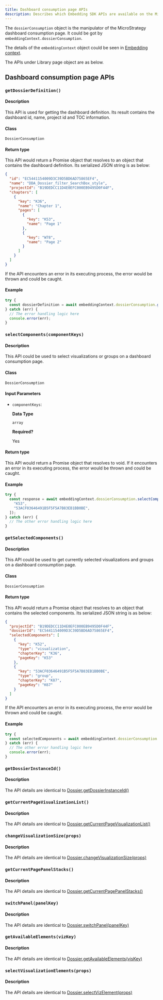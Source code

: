 ```yaml
---
title: Dashboard consumption page APIs
description: Describes which Embedding SDK APIs are available on the MicroStrategy dashboard consumption page.
---
```


The `dossierConsumption` object is the manipulator of the MicroStrategy dashboard consumption page. It could be got by `embeddingContext.dossierConsumption`.

The details of the `embeddingContext` object could be seen in [Embedding context](./embedding-context.md).

The APIs under Library page object are as below.

## Dashboard consumption page APIs

### `getDossierDefinition()`

#### Description

This API is used for getting the dashboard definition. Its result contains the dashboard id, name, project id and TOC information.

#### Class

`DossierConsumption`

#### Return type

This API would return a Promise object that resolves to an object that contains the dashboard definition. Its serialized JSON string is as below:

```json
{
  "id": "EC5441154009D3C39D5BD6AD75865EF4",
  "name": "DDA_Dossier_filter_SearchBox_style",
  "projectId": "B19DEDCC11D4E0EFC000EB9495D0F44F",
  "chapters": [
    {
      "key": "K36",
      "name": "Chapter 1",
      "pages": [
        {
          "key": "K53",
          "name": "Page 1"
        },
        {
          "key": "W78",
          "name": "Page 2"
        }
      ]
    }
  ]
}
```

If the API encounters an error in its executing process, the error would be thrown and could be caught.

#### Example

```js
try {
  const dossierDefinition = await embeddingContext.dossierConsumption.getDossierDefinition();
} catch (err) {
  // The error handling logic here
  console.error(err);
}
```

### `selectComponents(componentKeys)`

#### Description

This API could be used to select visualizations or groups on a dashboard consumption page.

#### Class

`DossierConsumption`

#### Input Parameters

- `componentKeys`:

  **Data Type**

  `array`

  **Required?**

  Yes

#### Return type

This API would return a Promise object that resolves to void. If it encounters an error in its executing process, the error would be thrown and could be caught.

#### Example

```js
try {
  const response = await embeddingContext.dossierConsumption.selectComponents([
    "K53",
    "53ACF03646491B5F5F5A7B83EB1BB0BE",
  ]);
} catch (err) {
  // The other error handling logic here
}
```

### `getSelectedComponents()`

#### Description

This API could be used to get currently selected visualizations and groups on a dashboard consumption page.

#### Class

`DossierConsumption`

#### Return type

This API would return a Promise object that resolves to an object that contains the selected components. Its serialized JSON string is as below:

```json
{
  "projectId": "B19DEDCC11D4E0EFC000EB9495D0F44F",
  "dossierId": "EC5441154009D3C39D5BD6AD75865EF4",
  "selectedComponents": [
    {
      "key": "K52",
      "type": "visualization",
      "chapterKey": "K36",
      "pageKey": "K53"
    },
    {
      "key": "53ACF03646491B5F5F5A7B83EB1BB0BE",
      "type": "group",
      "chapterKey": "K87",
      "pageKey": "K67"
    }
  ]
}
```

If the API encounters an error in its executing process, the error would be thrown and could be caught.

#### Example

```js
try {
  const selectedComponents = await embeddingContext.dossierConsumption.getSelectedComponents();
} catch (err) {
  // The other error handling logic here
  console.error(err);
}
```

### `getDossierInstanceId()`

#### Description

The API details are identical to [Dossier.getDossierInstanceId()](../add-functionality/methods-and-properties#dossiergetdossierinstanceid)

### `getCurrentPageVisualizationList()`

#### Description

The API details are identical to [Dossier.getCurrentPageVisualizationList()](../add-functionality/add-nav#getcurrentpagevisualizationlist)

### `changeVisualizationSize(props)`

#### Description

The API details are identical to [Dossier.changeVisualizationSize(props)](../add-functionality/embed-vis#1-change-the-visualization-size)

### `getCurrentPagePanelStacks()`

#### Description

The API details are identical to [Dossier.getCurrentPagePanelStacks()](../add-functionality/panel-stacks#1-get-the-panel-stack-definitions-from-the-current-page)

### `switchPanel(panelKey)`

#### Description

The API details are identical to [Dossier.switchPanel(panelKey)](../add-functionality/panel-stacks#2-switch-panels-on-the-current-page)

### `getAvailableElements(vizKey)`

#### Description

The API details are identical to [Dossier.getAvailableElements(visKey)](../add-functionality/attribute-element-selection#api-for-getting-available-elements)

### `selectVisualizationElements(props)`

#### Description

The API details are identical to [Dossier.selectVizElement(props)](../add-functionality/attribute-element-selection#api-for-attribute-element-selection-in-a-dossier)
